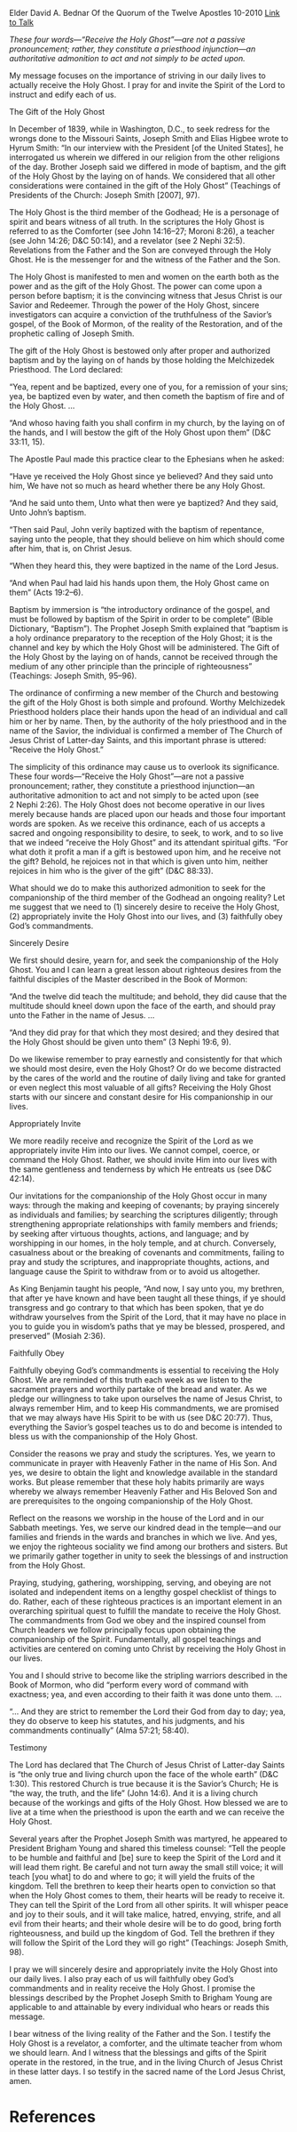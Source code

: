 Elder David A. Bednar
Of the Quorum of the Twelve Apostles
10-2010
[Link to Talk](https://www.churchofjesuschrist.org/study/general-conference/2010/10/receive-the-holy-ghost?lang=eng)

_These four words—“Receive the Holy Ghost”—are not a passive pronouncement; rather, they constitute a priesthood injunction—an authoritative admonition to act and not simply to be acted upon._

My message focuses on the importance of striving in our daily lives to actually receive the Holy Ghost. I pray for and invite the Spirit of the Lord to instruct and edify each of us.





The Gift of the Holy Ghost



In December of 1839, while in Washington, D.C., to seek redress for the wrongs done to the Missouri Saints, Joseph Smith and Elias Higbee wrote to Hyrum Smith: “In our interview with the President [of the United States], he interrogated us wherein we differed in our religion from the other religions of the day. Brother Joseph said we differed in mode of baptism, and the gift of the Holy Ghost by the laying on of hands. We considered that all other considerations were contained in the gift of the Holy Ghost” (Teachings of Presidents of the Church: Joseph Smith [2007], 97).

The Holy Ghost is the third member of the Godhead; He is a personage of spirit and bears witness of all truth. In the scriptures the Holy Ghost is referred to as the Comforter (see John 14:16–27; Moroni 8:26), a teacher (see John 14:26; D&C 50:14), and a revelator (see 2 Nephi 32:5). Revelations from the Father and the Son are conveyed through the Holy Ghost. He is the messenger for and the witness of the Father and the Son.

The Holy Ghost is manifested to men and women on the earth both as the power and as the gift of the Holy Ghost. The power can come upon a person before baptism; it is the convincing witness that Jesus Christ is our Savior and Redeemer. Through the power of the Holy Ghost, sincere investigators can acquire a conviction of the truthfulness of the Savior’s gospel, of the Book of Mormon, of the reality of the Restoration, and of the prophetic calling of Joseph Smith.

The gift of the Holy Ghost is bestowed only after proper and authorized baptism and by the laying on of hands by those holding the Melchizedek Priesthood. The Lord declared:

“Yea, repent and be baptized, every one of you, for a remission of your sins; yea, be baptized even by water, and then cometh the baptism of fire and of the Holy Ghost. …

“And whoso having faith you shall confirm in my church, by the laying on of the hands, and I will bestow the gift of the Holy Ghost upon them” (D&C 33:11, 15).



The Apostle Paul made this practice clear to the Ephesians when he asked:

“Have ye received the Holy Ghost since ye believed? And they said unto him, We have not so much as heard whether there be any Holy Ghost.

“And he said unto them, Unto what then were ye baptized? And they said, Unto John’s baptism.

“Then said Paul, John verily baptized with the baptism of repentance, saying unto the people, that they should believe on him which should come after him, that is, on Christ Jesus.

“When they heard this, they were baptized in the name of the Lord Jesus.

“And when Paul had laid his hands upon them, the Holy Ghost came on them” (Acts 19:2–6).

Baptism by immersion is “the introductory ordinance of the gospel, and must be followed by baptism of the Spirit in order to be complete” (Bible Dictionary, “Baptism”). The Prophet Joseph Smith explained that “baptism is a holy ordinance preparatory to the reception of the Holy Ghost; it is the channel and key by which the Holy Ghost will be administered. The Gift of the Holy Ghost by the laying on of hands, cannot be received through the medium of any other principle than the principle of righteousness” (Teachings: Joseph Smith, 95–96).

The ordinance of confirming a new member of the Church and bestowing the gift of the Holy Ghost is both simple and profound. Worthy Melchizedek Priesthood holders place their hands upon the head of an individual and call him or her by name. Then, by the authority of the holy priesthood and in the name of the Savior, the individual is confirmed a member of The Church of Jesus Christ of Latter-day Saints, and this important phrase is uttered: “Receive the Holy Ghost.”

The simplicity of this ordinance may cause us to overlook its significance. These four words—“Receive the Holy Ghost”—are not a passive pronouncement; rather, they constitute a priesthood injunction—an authoritative admonition to act and not simply to be acted upon (see 2 Nephi 2:26). The Holy Ghost does not become operative in our lives merely because hands are placed upon our heads and those four important words are spoken. As we receive this ordinance, each of us accepts a sacred and ongoing responsibility to desire, to seek, to work, and to so live that we indeed “receive the Holy Ghost” and its attendant spiritual gifts. “For what doth it profit a man if a gift is bestowed upon him, and he receive not the gift? Behold, he rejoices not in that which is given unto him, neither rejoices in him who is the giver of the gift” (D&C 88:33).

What should we do to make this authorized admonition to seek for the companionship of the third member of the Godhead an ongoing reality? Let me suggest that we need to (1) sincerely desire to receive the Holy Ghost, (2) appropriately invite the Holy Ghost into our lives, and (3) faithfully obey God’s commandments.







Sincerely Desire



We first should desire, yearn for, and seek the companionship of the Holy Ghost. You and I can learn a great lesson about righteous desires from the faithful disciples of the Master described in the Book of Mormon:

“And the twelve did teach the multitude; and behold, they did cause that the multitude should kneel down upon the face of the earth, and should pray unto the Father in the name of Jesus. …

“And they did pray for that which they most desired; and they desired that the Holy Ghost should be given unto them” (3 Nephi 19:6, 9).

Do we likewise remember to pray earnestly and consistently for that which we should most desire, even the Holy Ghost? Or do we become distracted by the cares of the world and the routine of daily living and take for granted or even neglect this most valuable of all gifts? Receiving the Holy Ghost starts with our sincere and constant desire for His companionship in our lives.







Appropriately Invite



We more readily receive and recognize the Spirit of the Lord as we appropriately invite Him into our lives. We cannot compel, coerce, or command the Holy Ghost. Rather, we should invite Him into our lives with the same gentleness and tenderness by which He entreats us (see D&C 42:14).

Our invitations for the companionship of the Holy Ghost occur in many ways: through the making and keeping of covenants; by praying sincerely as individuals and families; by searching the scriptures diligently; through strengthening appropriate relationships with family members and friends; by seeking after virtuous thoughts, actions, and language; and by worshipping in our homes, in the holy temple, and at church. Conversely, casualness about or the breaking of covenants and commitments, failing to pray and study the scriptures, and inappropriate thoughts, actions, and language cause the Spirit to withdraw from or to avoid us altogether.

As King Benjamin taught his people, “And now, I say unto you, my brethren, that after ye have known and have been taught all these things, if ye should transgress and go contrary to that which has been spoken, that ye do withdraw yourselves from the Spirit of the Lord, that it may have no place in you to guide you in wisdom’s paths that ye may be blessed, prospered, and preserved” (Mosiah 2:36).







Faithfully Obey



Faithfully obeying God’s commandments is essential to receiving the Holy Ghost. We are reminded of this truth each week as we listen to the sacrament prayers and worthily partake of the bread and water. As we pledge our willingness to take upon ourselves the name of Jesus Christ, to always remember Him, and to keep His commandments, we are promised that we may always have His Spirit to be with us (see D&C 20:77). Thus, everything the Savior’s gospel teaches us to do and become is intended to bless us with the companionship of the Holy Ghost.

Consider the reasons we pray and study the scriptures. Yes, we yearn to communicate in prayer with Heavenly Father in the name of His Son. And yes, we desire to obtain the light and knowledge available in the standard works. But please remember that these holy habits primarily are ways whereby we always remember Heavenly Father and His Beloved Son and are prerequisites to the ongoing companionship of the Holy Ghost.

Reflect on the reasons we worship in the house of the Lord and in our Sabbath meetings. Yes, we serve our kindred dead in the temple—and our families and friends in the wards and branches in which we live. And yes, we enjoy the righteous sociality we find among our brothers and sisters. But we primarily gather together in unity to seek the blessings of and instruction from the Holy Ghost.

Praying, studying, gathering, worshipping, serving, and obeying are not isolated and independent items on a lengthy gospel checklist of things to do. Rather, each of these righteous practices is an important element in an overarching spiritual quest to fulfill the mandate to receive the Holy Ghost. The commandments from God we obey and the inspired counsel from Church leaders we follow principally focus upon obtaining the companionship of the Spirit. Fundamentally, all gospel teachings and activities are centered on coming unto Christ by receiving the Holy Ghost in our lives.

You and I should strive to become like the stripling warriors described in the Book of Mormon, who did “perform every word of command with exactness; yea, and even according to their faith it was done unto them. …

“… And they are strict to remember the Lord their God from day to day; yea, they do observe to keep his statutes, and his judgments, and his commandments continually” (Alma 57:21; 58:40).







Testimony



The Lord has declared that The Church of Jesus Christ of Latter-day Saints is “the only true and living church upon the face of the whole earth” (D&C 1:30). This restored Church is true because it is the Savior’s Church; He is “the way, the truth, and the life” (John 14:6). And it is a living church because of the workings and gifts of the Holy Ghost. How blessed we are to live at a time when the priesthood is upon the earth and we can receive the Holy Ghost.

Several years after the Prophet Joseph Smith was martyred, he appeared to President Brigham Young and shared this timeless counsel: “Tell the people to be humble and faithful and [be] sure to keep the Spirit of the Lord and it will lead them right. Be careful and not turn away the small still voice; it will teach [you what] to do and where to go; it will yield the fruits of the kingdom. Tell the brethren to keep their hearts open to conviction so that when the Holy Ghost comes to them, their hearts will be ready to receive it. They can tell the Spirit of the Lord from all other spirits. It will whisper peace and joy to their souls, and it will take malice, hatred, envying, strife, and all evil from their hearts; and their whole desire will be to do good, bring forth righteousness, and build up the kingdom of God. Tell the brethren if they will follow the Spirit of the Lord they will go right” (Teachings: Joseph Smith, 98).

I pray we will sincerely desire and appropriately invite the Holy Ghost into our daily lives. I also pray each of us will faithfully obey God’s commandments and in reality receive the Holy Ghost. I promise the blessings described by the Prophet Joseph Smith to Brigham Young are applicable to and attainable by every individual who hears or reads this message.

I bear witness of the living reality of the Father and the Son. I testify the Holy Ghost is a revelator, a comforter, and the ultimate teacher from whom we should learn. And I witness that the blessings and gifts of the Spirit operate in the restored, in the true, and in the living Church of Jesus Christ in these latter days. I so testify in the sacred name of the Lord Jesus Christ, amen.

# References
